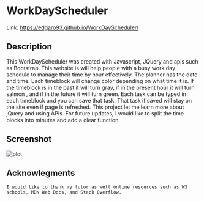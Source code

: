 # WorkDayScheduler
Link: https://edgaro93.github.io/WorkDayScheduler/

## Description

This WorkDayScheduler was created with Javascript, JQuery and apis such as Bootstrap. This website is will help people with a busy work day schedule to manage their time by hour effectively. The planner has the date and time. Each timeblock will change color depending on what time it is. If the timeblock is in the past it will turn gray, if in the present hour it will turn salmon , and if in the future it will turn green. Each task can be typed in each timeblock and you can save that task. That task if saved will stay on the site even if page is refreshed. This project let me learn more about jQuery and using APIs. For future updates, I would like to split the time blocks into minutes and add a clear function.

## Screenshot
![plot](Assets/images/edgaro93.github.io_CodeQuiz_.png)


## Acknowlegments
~~~
I would like to thank my tutor as well online resources such as W3 schools, MDN Web Docs, and Stack Overflow.
~~~
